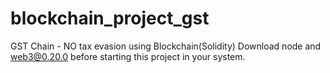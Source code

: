 # blockchain_project_gst
GST Chain - NO tax evasion using Blockchain(Solidity)
Download node and web3@0.20.0 before starting this project in your system.
